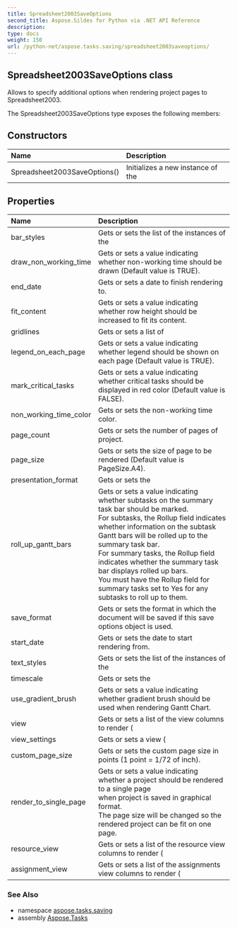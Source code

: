 ```yaml
---
title: Spreadsheet2003SaveOptions
second_title: Aspose.Sildes for Python via .NET API Reference
description: 
type: docs
weight: 150
url: /python-net/aspose.tasks.saving/spreadsheet2003saveoptions/
---
```


## Spreadsheet2003SaveOptions class

Allows to specify additional options when rendering project pages to Spreadsheet2003.

The Spreadsheet2003SaveOptions type exposes the following members:
## Constructors
| Name | Description |
| :- | :- |
|Spreadsheet2003SaveOptions()|Initializes a new instance of the|
## Properties
| Name | Description |
| :- | :- |
|bar_styles|Gets or sets the list of the instances of the|
|draw_non_working_time|Gets or sets a value indicating whether non-working time should be drawn (Default value is TRUE).|
|end_date|Gets or sets a date to finish rendering to.|
|fit_content|Gets or sets a value indicating whether row height should be increased to fit its content.|
|gridlines|Gets or sets a list of|
|legend_on_each_page|Gets or sets a value indicating whether legend should be shown on each page (Default value is TRUE).|
|mark_critical_tasks|Gets or sets a value indicating whether critical tasks should be displayed in red color (Default value is FALSE).|
|non_working_time_color|Gets or sets the non-working time color.|
|page_count|Gets or sets the number of pages of project.|
|page_size|Gets or sets the size of page to be rendered (Default value is PageSize.A4).|
|presentation_format|Gets or sets the|
|roll_up_gantt_bars|Gets or sets a value indicating whether subtasks on the summary task bar should be marked.<br/>            For subtasks, the Rollup field indicates whether information on the subtask Gantt bars will be rolled up to the summary task bar.<br/>            For summary tasks, the Rollup field indicates whether the summary task bar displays rolled up bars.<br/>            You must have the Rollup field for summary tasks set to Yes for any subtasks to roll up to them.|
|save_format|Gets or sets the format in which the document will be saved if this save options object is used.|
|start_date|Gets or sets the date to start rendering from.|
|text_styles|Gets or sets the list of the instances of the|
|timescale|Gets or sets the|
|use_gradient_brush|Gets or sets a value indicating whether gradient brush should be used when rendering Gantt Chart.|
|view|Gets or sets a list of the view columns to render (|
|view_settings|Gets or sets a view (|
|custom_page_size|Gets or sets the custom page size in points (1 point = 1/72 of inch).|
|render_to_single_page|Gets or sets a value indicating whether a project should be rendered to a single page<br/>            when project is saved in graphical format.<br/>            The page size will be changed so the rendered project can be fit on one page.|
|resource_view|Gets or sets a list of the resource view columns to render (|
|assignment_view|Gets or sets a list of the assignments view columns to render (|

### See Also

* namespace [aspose.tasks.saving](/python-net/aspose.tasks.saving/)
* assembly [Aspose.Tasks](/tasks/python-net/)

